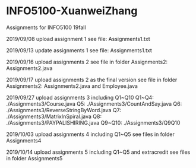 # INFO5100-XuanweiZhang
Assignments for INFO5100 19fall

2019/09/08
upload assignment 1
see file: Assignments1.txt

2019/09/13
update assignments 1
see file: Assignments1.txt

2019/09/16
upload assignments 2
see file in folder Assignments2: Assignments2.java

2019/09/17
upload assignments 2 as the final version
see file in folder Assignments2: Assignments2.java and Employee.java

2019/09/27
upload assignments 3 including Q1~Q10
Q1~Q4:	./Assignments3/Course.java
Q5:		./Assignments3/CountAndSay.java
Q6:		./Assignments3/ReverseStringByWord.java
Q7:		./Assignments3/MatrixInSpiral.java
Q8:		./Assignments3/PAYPALISHIRING.java
Q9~Q10:	./Assignments3/Q9Q10

2019/10/03
upload assignments 4 including Q1~Q5
see files in folder Assignments4

2019/10/14
upload assignments 5 including Q1~Q5 and extracredit
see files in folder Assignments5